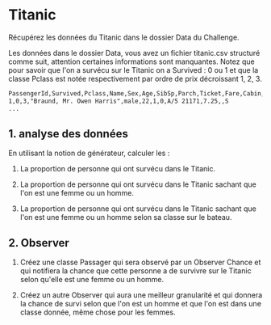 # Titanic

Récupérez les données du Titanic dans le dossier Data du Challenge.

Les données dans le dossier Data, vous avez un fichier titanic.csv structuré comme suit, attention certaines informations sont manquantes. Notez que pour savoir que l'on a survécu sur le Titanic on a Survived : 0 ou 1 et que la classe Pclass est notée respectivement par ordre de prix décroissant 1, 2, 3.

```txt
PassengerId,Survived,Pclass,Name,Sex,Age,SibSp,Parch,Ticket,Fare,Cabin,Embarked
1,0,3,"Braund, Mr. Owen Harris",male,22,1,0,A/5 21171,7.25,,S
...
```

## 1. analyse des données

En utilisant la notion de générateur, calculer les :

1. La proportion de personne qui ont survécu dans le Titanic.

2. La proportion de personne qui ont survécu dans le Titanic sachant que l'on est une femme ou un homme.

3. La proportion de personne qui ont survécu dans le Titanic sachant que l'on est une femme ou un homme selon sa classe sur le bateau.


## 2. Observer

1. Créez une classe Passager qui sera observé par un Observer Chance et qui notifiera la chance que cette personne a de survivre sur le Titanic selon qu'elle est une femme ou un homme.

2. Créez un autre Observer qui aura une meilleur granularité et qui donnera la chance de survi selon que l'on est un homme et que l'on est dans une classe donnée, même chose pour les femmes.
